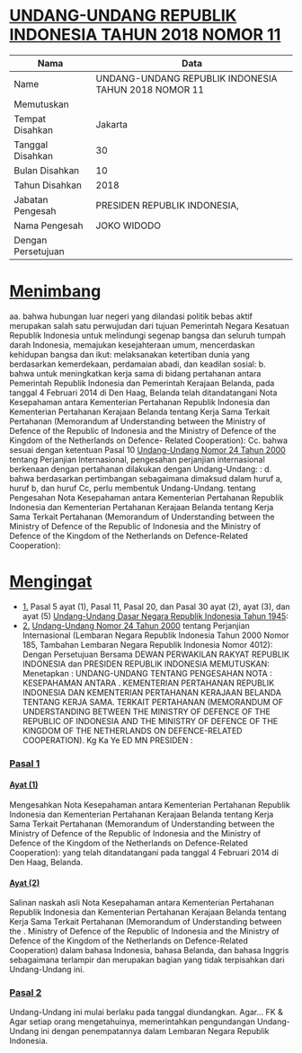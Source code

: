 # [UNDANG-UNDANG REPUBLIK INDONESIA TAHUN 2018 NOMOR 11](http://example.org/legal/document/uu/2018/11)

| Nama | Data |
| ------ | ----- |
|Name|UNDANG-UNDANG REPUBLIK INDONESIA TAHUN 2018 NOMOR 11|
|Memutuskan||
|Tempat Disahkan|Jakarta|
|Tanggal Disahkan|30|
|Bulan Disahkan|10|
|Tahun Disahkan|2018|
|Jabatan Pengesah|PRESIDEN REPUBLIK INDONESIA,|
|Nama Pengesah|JOKO WIDODO|
|Dengan Persetujuan||
# [Menimbang](http://example.org/legal/document/uu/2018/11/menimbang)
aa. bahwa hubungan luar negeri yang dilandasi politik bebas aktif merupakan salah satu perwujudan dari tujuan Pemerintah Negara Kesatuan Republik Indonesia untuk melindungi segenap bangsa dan seluruh tumpah darah Indonesia, memajukan kesejahteraan umum, mencerdaskan kehidupan bangsa dan ikut: melaksanakan ketertiban dunia yang berdasarkan kemerdekaan, perdamaian abadi, dan keadilan sosial: b. bahwa untuk meningkatkan kerja sama di bidang pertahanan antara Pemerintah Republik Indonesia dan Pemerintah Kerajaan Belanda, pada tanggal 4 Februari 2014 di Den Haag, Belanda telah ditandatangani Nota Kesepahaman antara Kementerian Pertahanan Republik Indonesia dan Kementerian Pertahanan Kerajaan Belanda tentang Kerja Sama Terkait Pertahanan (Memorandum af Understanding between the Ministry of Defence of the Republic of Indonesia and the Ministry of Defence of the Kingdom of the Netherlands on Defence- Related Cooperation): Cc. bahwa sesuai dengan ketentuan Pasal 10 [Undang-Undang Nomor 24 Tahun 2000](http://example.org/legal/document/uu/2000/24) tentang Perjanjian Internasional, pengesahan perjanjian internasional berkenaan dengan pertahanan dilakukan dengan Undang-Undang: : d. bahwa berdasarkan pertimbangan sebagaimana dimaksud dalam huruf a, huruf b, dan huruf Cc, perlu membentuk Undang-Undang. tentang Pengesahan Nota Kesepahaman antara Kementerian Pertahanan Republik Indonesia dan Kementerian Pertahanan Kerajaan Belanda tentang Kerja Sama Terkait Pertahanan (Memorandum of Understanding between the Ministry of Defence of the Republic of Indonesia and the Ministry of Defence of the Kingdom of the Netherlands on Defence-Related Cooperation):
# [Mengingat](http://example.org/legal/document/uu/2018/11/mengingat)

* [1.](http://example.org/legal/document/uu/2018/11/mengingat/point/0001) Pasal 5 ayat (1), Pasal 11, Pasal 20, dan Pasal 30 ayat (2), ayat (3), dan ayat (5) [Undang-Undang Dasar Negara Republik Indonesia Tahun 1945](http://example.org/legal/document/uu):
* [2.](http://example.org/legal/document/uu/2018/11/mengingat/point/0002) [Undang-Undang Nomor 24 Tahun 2000](http://example.org/legal/document/uu/2000/24) tentang Perjanjian Internasional (Lembaran Negara Republik Indonesia Tahun 2000 Nomor 185, Tambahan Lembaran Negara Republik Indonesia Nomor 4012): Dengan Persetujuan Bersama DEWAN PERWAKILAN RAKYAT REPUBLIK INDONESIA dan PRESIDEN REPUBLIK INDONESIA MEMUTUSKAN: Menetapkan : UNDANG-UNDANG TENTANG PENGESAHAN NOTA : KESEPAHAMAN ANTARA . KEMENTERIAN PERTAHANAN REPUBLIK INDONESIA DAN KEMENTERIAN PERTAHANAN KERAJAAN BELANDA TENTANG KERJA SAMA. TERKAIT PERTAHANAN (MEMORANDUM OF UNDERSTANDING BETWEEN THE MINISTRY OF DEFENCE OF THE REPUBLIC OF INDONESIA AND THE MINISTRY OF DEFENCE OF THE KINGDOM OF THE NETHERLANDS ON DEFENCE-RELATED COOPERATION). Kg Ka Ye ED MN PRESIDEN :

### [Pasal 1](http://example.org/legal/document/uu/2018/11/pasal/0001)

#### [Ayat (1)](http://example.org/legal/document/uu/2018/11/pasal/0001/version/20181030/ayat/0001)
Mengesahkan Nota Kesepahaman antara Kementerian Pertahanan Republik Indonesia dan Kementerian Pertahanan Kerajaan Belanda tentang Kerja Sama Terkait Pertahanan (Memorandum of Understanding between the Ministry of Defence of the Republic of Indonesia and the Ministry of Defence of the Kingdom of the Netherlands on Defence-Related Cooperation): yang telah ditandatangani pada tanggal 4 Februari 2014 di Den Haag, Belanda.

#### [Ayat (2)](http://example.org/legal/document/uu/2018/11/pasal/0001/version/20181030/ayat/0002)
Salinan naskah asli Nota Kesepahaman antara Kementerian Pertahanan Republik Indonesia dan Kementerian Pertahanan Kerajaan Belanda tentang Kerja Sama Terkait Pertahanan (Memorandum of Understanding between the . Ministry of Defence of the Republic of Indonesia and the Ministry of Defence of the Kingdom of the Netherlands on Defence-Related Cooperation) dalam bahasa Indonesia, bahasa Belanda, dan bahasa Inggris sebagaimana terlampir dan merupakan bagian yang tidak terpisahkan dari Undang-Undang ini.


### [Pasal 2](http://example.org/legal/document/uu/2018/11/pasal/0002)
Undang-Undang ini mulai berlaku pada tanggal diundangkan. Agar... FK & Agar setiap orang mengetahuinya, memerintahkan pengundangan Undang-Undang ini dengan penempatannya dalam Lembaran Negara Republik Indonesia.
